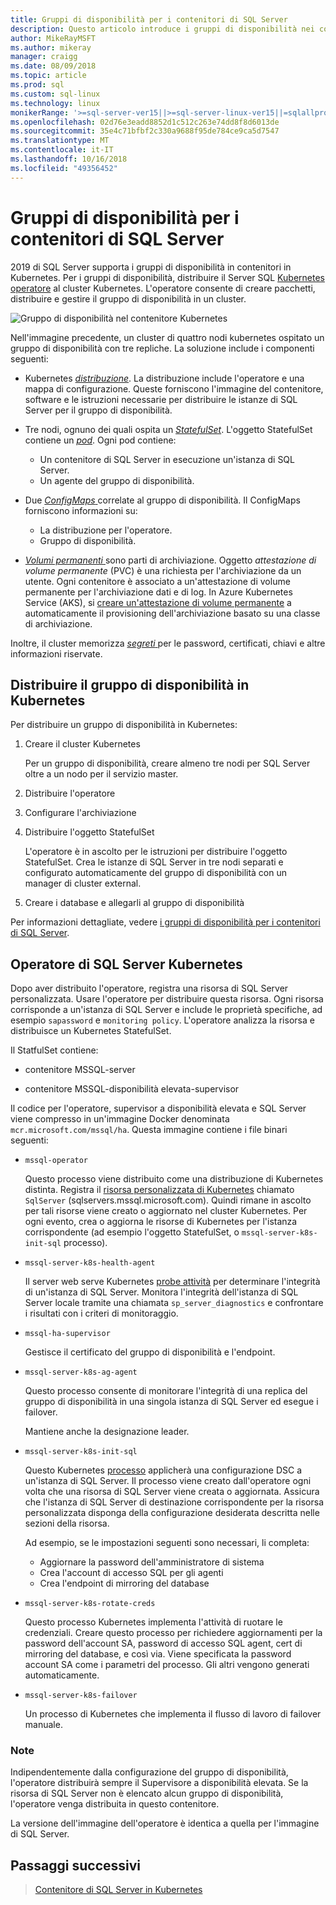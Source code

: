 ```yaml
---
title: Gruppi di disponibilità per i contenitori di SQL Server
description: Questo articolo introduce i gruppi di disponibilità nei contenitori di SQL Server
author: MikeRayMSFT
ms.author: mikeray
manager: craigg
ms.date: 08/09/2018
ms.topic: article
ms.prod: sql
ms.custom: sql-linux
ms.technology: linux
monikerRange: '>=sql-server-ver15||>=sql-server-linux-ver15||=sqlallproducts-allversions'
ms.openlocfilehash: 02d76e3eadd8852d1c512c263e74dd8f8d6013de
ms.sourcegitcommit: 35e4c71bfbf2c330a9688f95de784ce9ca5d7547
ms.translationtype: MT
ms.contentlocale: it-IT
ms.lasthandoff: 10/16/2018
ms.locfileid: "49356452"
---
```

# <a name="always-on-availability-groups-for-sql-server-containers"></a>Gruppi di disponibilità per i contenitori di SQL Server

2019 di SQL Server supporta i gruppi di disponibilità in contenitori in Kubernetes. Per i gruppi di disponibilità, distribuire il Server SQL [Kubernetes operatore](http://coreos.com/blog/introducing-operators.html) al cluster Kubernetes. L'operatore consente di creare pacchetti, distribuire e gestire il gruppo di disponibilità in un cluster.

![Gruppo di disponibilità nel contenitore Kubernetes](media/tutorial-sql-server-ag-containers-kubernetes/KubernetesCluster.png)

Nell'immagine precedente, un cluster di quattro nodi kubernetes ospitato un gruppo di disponibilità con tre repliche. La soluzione include i componenti seguenti:

* Kubernetes [ *distribuzione*](http://kubernetes.io/docs/concepts/workloads/controllers/deployment/). La distribuzione include l'operatore e una mappa di configurazione. Queste forniscono l'immagine del contenitore, software e le istruzioni necessarie per distribuire le istanze di SQL Server per il gruppo di disponibilità.

* Tre nodi, ognuno dei quali ospita un [ *StatefulSet*](http://kubernetes.io/docs/concepts/workloads/controllers/statefulset/). L'oggetto StatefulSet contiene un [ *pod*](http://kubernetes.io/docs/concepts/workloads/pods/pod-overview/). Ogni pod contiene:
  * Un contenitore di SQL Server in esecuzione un'istanza di SQL Server.
  * Un agente del gruppo di disponibilità. 

* Due [ *ConfigMaps* ](http://kubernetes.io/docs/tasks/configure-pod-container/configure-pod-configmap/) correlate al gruppo di disponibilità. Il ConfigMaps forniscono informazioni su:
  * La distribuzione per l'operatore.
  * Gruppo di disponibilità.

 * [*Volumi permanenti* ](http://kubernetes.io/docs/concepts/storage/persistent-volumes/) sono parti di archiviazione. Oggetto *attestazione di volume permanente* (PVC) è una richiesta per l'archiviazione da un utente. Ogni contenitore è associato a un'attestazione di volume permanente per l'archiviazione dati e di log. In Azure Kubernetes Service (AKS), si [creare un'attestazione di volume permanente](http://docs.microsoft.com/azure/aks/azure-disks-dynamic-pv) a automaticamente il provisioning dell'archiviazione basato su una classe di archiviazione.


Inoltre, il cluster memorizza [ *segreti* ](http://kubernetes.io/docs/concepts/configuration/secret/) per le password, certificati, chiavi e altre informazioni riservate.

## <a name="deploy-the-availability-group-in-kubernetes"></a>Distribuire il gruppo di disponibilità in Kubernetes

Per distribuire un gruppo di disponibilità in Kubernetes:

1. Creare il cluster Kubernetes

   Per un gruppo di disponibilità, creare almeno tre nodi per SQL Server oltre a un nodo per il servizio master.

1. Distribuire l'operatore

1. Configurare l'archiviazione

1. Distribuire l'oggetto StatefulSet

   L'operatore è in ascolto per le istruzioni per distribuire l'oggetto StatefulSet. Crea le istanze di SQL Server in tre nodi separati e configurato automaticamente del gruppo di disponibilità con un manager di cluster external.

1. Creare i database e allegarli al gruppo di disponibilità

Per informazioni dettagliate, vedere [i gruppi di disponibilità per i contenitori di SQL Server](sql-server-ag-kubernetes.md).

## <a name="sql-server-kubernetes-operator"></a>Operatore di SQL Server Kubernetes

Dopo aver distribuito l'operatore, registra una risorsa di SQL Server personalizzata. Usare l'operatore per distribuire questa risorsa.  Ogni risorsa corrisponde a un'istanza di SQL Server e include le proprietà specifiche, ad esempio `sapassword` e `monitoring policy`. L'operatore analizza la risorsa e distribuisce un Kubernetes StatefulSet.

Il StatfulSet contiene:

* contenitore MSSQL-server

* contenitore MSSQL-disponibilità elevata-supervisor

Il codice per l'operatore, supervisor a disponibilità elevata e SQL Server viene compresso in un'immagine Docker denominata `mcr.microsoft.com/mssql/ha`. Questa immagine contiene i file binari seguenti:

* `mssql-operator`

    Questo processo viene distribuito come una distribuzione di Kubernetes distinta. Registra il [risorsa personalizzata di Kubernetes](http://kubernetes.io/docs/concepts/extend-kubernetes/api-extension/custom-resources/) chiamato `SqlServer` (sqlservers.mssql.microsoft.com). Quindi rimane in ascolto per tali risorse viene creato o aggiornato nel cluster Kubernetes. Per ogni evento, crea o aggiorna le risorse di Kubernetes per l'istanza corrispondente (ad esempio l'oggetto StatefulSet, o `mssql-server-k8s-init-sql` processo).

* `mssql-server-k8s-health-agent`

    Il server web serve Kubernetes [probe attività](http://kubernetes.io/docs/tasks/configure-pod-container/configure-liveness-readiness-probes/) per determinare l'integrità di un'istanza di SQL Server. Monitora l'integrità dell'istanza di SQL Server locale tramite una chiamata `sp_server_diagnostics` e confrontare i risultati con i criteri di monitoraggio.

* `mssql-ha-supervisor`

   Gestisce il certificato del gruppo di disponibilità e l'endpoint. 

* `mssql-server-k8s-ag-agent`
  
    Questo processo consente di monitorare l'integrità di una replica del gruppo di disponibilità in una singola istanza di SQL Server ed esegue i failover.

    Mantiene anche la designazione leader.

* `mssql-server-k8s-init-sql`
  
    Questo Kubernetes [processo](http://kubernetes.io/docs/concepts/workloads/controllers/jobs-run-to-completion/) applicherà una configurazione DSC a un'istanza di SQL Server. Il processo viene creato dall'operatore ogni volta che una risorsa di SQL Server viene creata o aggiornata. Assicura che l'istanza di SQL Server di destinazione corrispondente per la risorsa personalizzata disponga della configurazione desiderata descritta nelle sezioni della risorsa.

    Ad esempio, se le impostazioni seguenti sono necessari, li completa:
  * Aggiornare la password dell'amministratore di sistema
  * Crea l'account di accesso SQL per gli agenti
  * Crea l'endpoint di mirroring del database

* `mssql-server-k8s-rotate-creds`
  
    Questo processo Kubernetes implementa l'attività di ruotare le credenziali. Creare questo processo per richiedere aggiornamenti per la password dell'account SA, password di accesso SQL agent, cert di mirroring del database, e così via. Viene specificata la password account SA come i parametri del processo. Gli altri vengono generati automaticamente.

* `mssql-server-k8s-failover`

   Un processo di Kubernetes che implementa il flusso di lavoro di failover manuale.

### <a name="notes"></a>Note

Indipendentemente dalla configurazione del gruppo di disponibilità, l'operatore distribuirà sempre il Supervisore a disponibilità elevata. Se la risorsa di SQL Server non è elencato alcun gruppo di disponibilità, l'operatore venga distribuita in questo contenitore.

La versione dell'immagine dell'operatore è identica a quella per l'immagine di SQL Server.

## <a name="next-steps"></a>Passaggi successivi

> [Contenitore di SQL Server in Kubernetes](tutorial-sql-server-containers-kubernetes.md)
